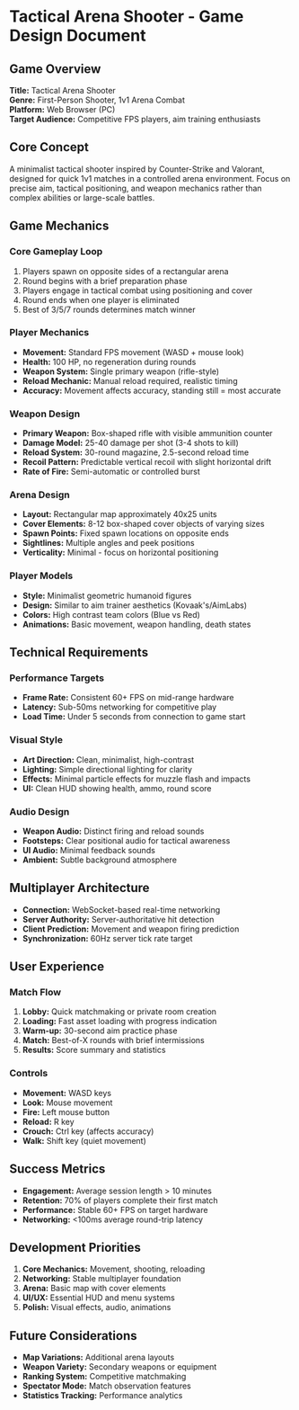 # Tactical Arena Shooter - Game Design Document

## Game Overview
**Title:** Tactical Arena Shooter  
**Genre:** First-Person Shooter, 1v1 Arena Combat  
**Platform:** Web Browser (PC)  
**Target Audience:** Competitive FPS players, aim training enthusiasts  

## Core Concept
A minimalist tactical shooter inspired by Counter-Strike and Valorant, designed for quick 1v1 matches in a controlled arena environment. Focus on precise aim, tactical positioning, and weapon mechanics rather than complex abilities or large-scale battles.

## Game Mechanics

### Core Gameplay Loop
1. Players spawn on opposite sides of a rectangular arena
2. Round begins with a brief preparation phase
3. Players engage in tactical combat using positioning and cover
4. Round ends when one player is eliminated
5. Best of 3/5/7 rounds determines match winner

### Player Mechanics
- **Movement:** Standard FPS movement (WASD + mouse look)
- **Health:** 100 HP, no regeneration during rounds
- **Weapon System:** Single primary weapon (rifle-style)
- **Reload Mechanic:** Manual reload required, realistic timing
- **Accuracy:** Movement affects accuracy, standing still = most accurate

### Weapon Design
- **Primary Weapon:** Box-shaped rifle with visible ammunition counter
- **Damage Model:** 25-40 damage per shot (3-4 shots to kill)
- **Reload System:** 30-round magazine, 2.5-second reload time
- **Recoil Pattern:** Predictable vertical recoil with slight horizontal drift
- **Rate of Fire:** Semi-automatic or controlled burst

### Arena Design
- **Layout:** Rectangular map approximately 40x25 units
- **Cover Elements:** 8-12 box-shaped cover objects of varying sizes
- **Spawn Points:** Fixed spawn locations on opposite ends
- **Sightlines:** Multiple angles and peek positions
- **Verticality:** Minimal - focus on horizontal positioning

### Player Models
- **Style:** Minimalist geometric humanoid figures
- **Design:** Similar to aim trainer aesthetics (Kovaak's/AimLabs)
- **Colors:** High contrast team colors (Blue vs Red)
- **Animations:** Basic movement, weapon handling, death states

## Technical Requirements

### Performance Targets
- **Frame Rate:** Consistent 60+ FPS on mid-range hardware
- **Latency:** Sub-50ms networking for competitive play
- **Load Time:** Under 5 seconds from connection to game start

### Visual Style
- **Art Direction:** Clean, minimalist, high-contrast
- **Lighting:** Simple directional lighting for clarity
- **Effects:** Minimal particle effects for muzzle flash and impacts
- **UI:** Clean HUD showing health, ammo, round score

### Audio Design
- **Weapon Audio:** Distinct firing and reload sounds
- **Footsteps:** Clear positional audio for tactical awareness
- **UI Audio:** Minimal feedback sounds
- **Ambient:** Subtle background atmosphere

## Multiplayer Architecture
- **Connection:** WebSocket-based real-time networking
- **Server Authority:** Server-authoritative hit detection
- **Client Prediction:** Movement and weapon firing prediction
- **Synchronization:** 60Hz server tick rate target

## User Experience

### Match Flow
1. **Lobby:** Quick matchmaking or private room creation
2. **Loading:** Fast asset loading with progress indication
3. **Warm-up:** 30-second aim practice phase
4. **Match:** Best-of-X rounds with brief intermissions
5. **Results:** Score summary and statistics

### Controls
- **Movement:** WASD keys
- **Look:** Mouse movement
- **Fire:** Left mouse button
- **Reload:** R key
- **Crouch:** Ctrl key (affects accuracy)
- **Walk:** Shift key (quiet movement)

## Success Metrics
- **Engagement:** Average session length > 10 minutes
- **Retention:** 70% of players complete their first match
- **Performance:** Stable 60+ FPS on target hardware
- **Networking:** <100ms average round-trip latency

## Development Priorities
1. **Core Mechanics:** Movement, shooting, reloading
2. **Networking:** Stable multiplayer foundation
3. **Arena:** Basic map with cover elements
4. **UI/UX:** Essential HUD and menu systems
5. **Polish:** Visual effects, audio, animations

## Future Considerations
- **Map Variations:** Additional arena layouts
- **Weapon Variety:** Secondary weapons or equipment
- **Ranking System:** Competitive matchmaking
- **Spectator Mode:** Match observation features
- **Statistics Tracking:** Performance analytics



